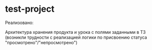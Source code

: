 # test-project

Реализовано:

Архитектура хранения продукта и урока с полями заданными в ТЗ (возникли трудности с реализацией логики по присвоению статуса "просмотрено"/"непросмотрено")
